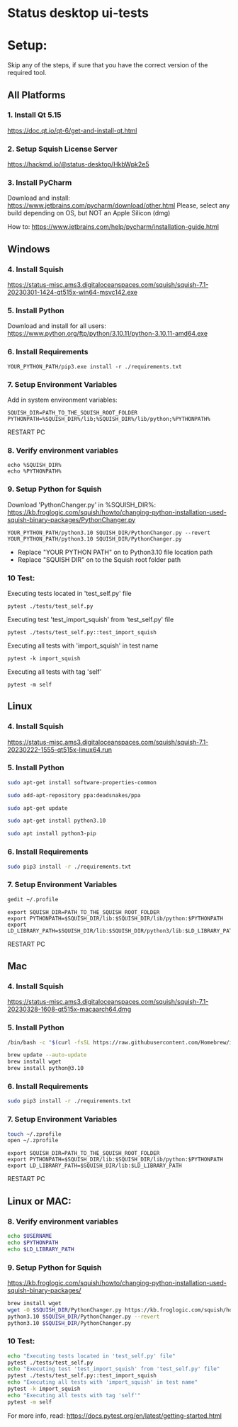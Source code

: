 # Status desktop ui-tests

# Setup:
Skip any of the steps, if sure that you have the correct version of the required tool.
## All Platforms
### 1. Install Qt 5.15
https://doc.qt.io/qt-6/get-and-install-qt.html
### 2. Setup Squish License Server
https://hackmd.io/@status-desktop/HkbWpk2e5
### 3. Install PyCharm
Download and install:
https://www.jetbrains.com/pycharm/download/other.html
Please, select any build depending on OS, but NOT an Apple Silicon (dmg)

How to: https://www.jetbrains.com/help/pycharm/installation-guide.html

## Windows
### 4. Install Squish
https://status-misc.ams3.digitaloceanspaces.com/squish/squish-7.1-20230301-1424-qt515x-win64-msvc142.exe
### 5. Install Python
Download and install for all users: https://www.python.org/ftp/python/3.10.11/python-3.10.11-amd64.exe
### 6. Install Requirements
```
YOUR_PYTHON_PATH/pip3.exe install -r ./requirements.txt
```
### 7. Setup Environment Variables
Add in system environment variables:
```
SQUISH_DIR=PATH_TO_THE_SQUISH_ROOT_FOLDER
PYTHONPATH=%SQUISH_DIR%/lib;%SQUISH_DIR%/lib/python;%PYTHONPATH%
```
RESTART PC
### 8. Verify environment variables
```
echo %SQUISH_DIR%
echo %PYTHONPATH%
```
### 9. Setup Python for Squish
Download 'PythonChanger.py' in %SQUISH_DIR%: 
https://kb.froglogic.com/squish/howto/changing-python-installation-used-squish-binary-packages/PythonChanger.py
```
YOUR_PYTHON_PATH/python3.10 SQUISH_DIR/PythonChanger.py --revert
YOUR_PYTHON_PATH/python3.10 SQUISH_DIR/PythonChanger.py
```
- Replace "YOUR PYTHON PATH" on to Python3.10 file location path 
- Replace "SQUISH DIR" on to the Squish root folder path
### 10 Test:
Executing tests located in 'test_self.py' file
```
pytest ./tests/test_self.py
```
Executing test 'test_import_squish' from 'test_self.py' file
```
pytest ./tests/test_self.py::test_import_squish
```
Executing all tests with 'import_squish' in test name
```
pytest -k import_squish
```
Executing all tests with tag 'self'
```
pytest -m self
```

## Linux
### 4. Install Squish
https://status-misc.ams3.digitaloceanspaces.com/squish/squish-7.1-20230222-1555-qt515x-linux64.run
### 5. Install Python
```bash
sudo apt-get install software-properties-common
```
```bash
sudo add-apt-repository ppa:deadsnakes/ppa
```
```bash
sudo apt-get update
```
```bash
sudo apt-get install python3.10
```
```bash
sudo apt install python3-pip
```
### 6. Install Requirements
```bash
sudo pip3 install -r ./requirements.txt
```
### 7. Setup Environment Variables
```bash
gedit ~/.profile
```
```
export SQUISH_DIR=PATH_TO_THE_SQUISH_ROOT_FOLDER
export PYTHONPATH=$SQUISH_DIR/lib:$SQUISH_DIR/lib/python:$PYTHONPATH
export LD_LIBRARY_PATH=$SQUISH_DIR/lib:$SQUISH_DIR/python3/lib:$LD_LIBRARY_PATH
```
RESTART PC

## Mac
### 4. Install Squish
https://status-misc.ams3.digitaloceanspaces.com/squish/squish-7.1-20230328-1608-qt515x-macaarch64.dmg
### 5. Install Python
```bash
/bin/bash -c "$(curl -fsSL https://raw.githubusercontent.com/Homebrew/install/HEAD/install.sh)"
```
```bash
brew update --auto-update
brew install wget
brew install python@3.10
```
### 6. Install Requirements
```bash
sudo pip3 install -r ./requirements.txt
```
### 7. Setup Environment Variables
```bash
touch ~/.zprofile
open ~/.zprofile
```
```
export SQUISH_DIR=PATH_TO_THE_SQUISH_ROOT_FOLDER
export PYTHONPATH=$SQUISH_DIR/lib:$SQUISH_DIR/lib/python:$PYTHONPATH
export LD_LIBRARY_PATH=$SQUISH_DIR/lib:$LD_LIBRARY_PATH
```
RESTART PC

## Linux or MAC:
### 8. Verify environment variables
```bash
echo $USERNAME
echo $PYTHONPATH
echo $LD_LIBRARY_PATH
```
### 9. Setup Python for Squish
https://kb.froglogic.com/squish/howto/changing-python-installation-used-squish-binary-packages/
```bash
brew install wget
wget -O $SQUISH_DIR/PythonChanger.py https://kb.froglogic.com/squish/howto/changing-python-installation-used-squish-binary-packages/PythonChanger.py
python3.10 $SQUISH_DIR/PythonChanger.py --revert
python3.10 $SQUISH_DIR/PythonChanger.py
```
### 10 Test:
```bash
echo "Executing tests located in 'test_self.py' file"
pytest ./tests/test_self.py
echo "Executing test 'test_import_squish' from 'test_self.py' file"
pytest ./tests/test_self.py::test_import_squish
echo "Executing all tests with 'import_squish' in test name"
pytest -k import_squish
echo "Executing all tests with tag 'self'"
pytest -m self
```
For more info, read: https://docs.pytest.org/en/latest/getting-started.html
